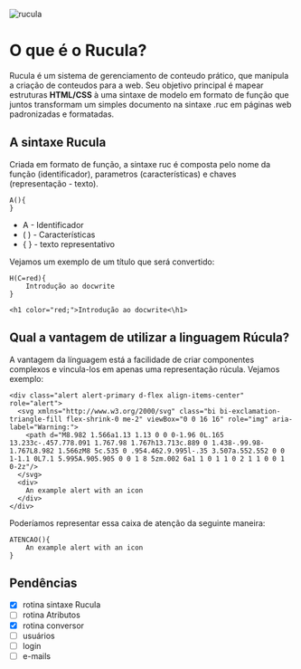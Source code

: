 
![rucula](https://user-images.githubusercontent.com/60780631/209857688-64dcd253-aeb6-44fc-bf75-82ce711343cd.jpeg)


# O que é o Rucula? 
Rucula é um sistema de gerenciamento de conteudo prático, que manipula a criação de conteudos para a web. Seu objetivo principal é mapear estruturas **HTML/CSS** à uma sintaxe de modelo em formato de função que juntos transformam um simples documento na sintaxe .ruc em páginas web padronizadas e formatadas.

## A sintaxe Rucula

Criada em formato de função, a sintaxe ruc é composta pelo nome da função (identificador), parametros (características) e chaves (representação - texto).

```
A(){
}
```
* A - Identificador
* ( ) - Características
* { } - texto representativo

Vejamos um exemplo de um título que será convertido:
```
H(C=red){
    Introdução ao docwrite
}
```
```
<h1 color="red;">Introdução ao docwrite<\h1>
```

## Qual a vantagem de utilizar a linguagem Rúcula?
A vantagem da línguagem está a facilidade de criar componentes complexos e vincula-los em apenas uma representação rúcula. Vejamos exemplo:
```
<div class="alert alert-primary d-flex align-items-center" role="alert">
  <svg xmlns="http://www.w3.org/2000/svg" class="bi bi-exclamation-triangle-fill flex-shrink-0 me-2" viewBox="0 0 16 16" role="img" aria-label="Warning:">
    <path d="M8.982 1.566a1.13 1.13 0 0 0-1.96 0L.165 13.233c-.457.778.091 1.767.98 1.767h13.713c.889 0 1.438-.99.98-1.767L8.982 1.566zM8 5c.535 0 .954.462.9.995l-.35 3.507a.552.552 0 0 1-1.1 0L7.1 5.995A.905.905 0 0 1 8 5zm.002 6a1 1 0 1 1 0 2 1 1 0 0 1 0-2z"/>
  </svg>
  <div>
    An example alert with an icon
  </div>
</div>
```
Poderíamos representar essa caixa de atenção da seguinte maneira:
```
ATENCAO(){   
    An example alert with an icon
}
```
## Pendências
- [X] rotina  sintaxe Rucula
- [ ] rotina  Atributos
- [X] rotina conversor
- [ ] usuários
- [ ] login
- [ ] e-mails
